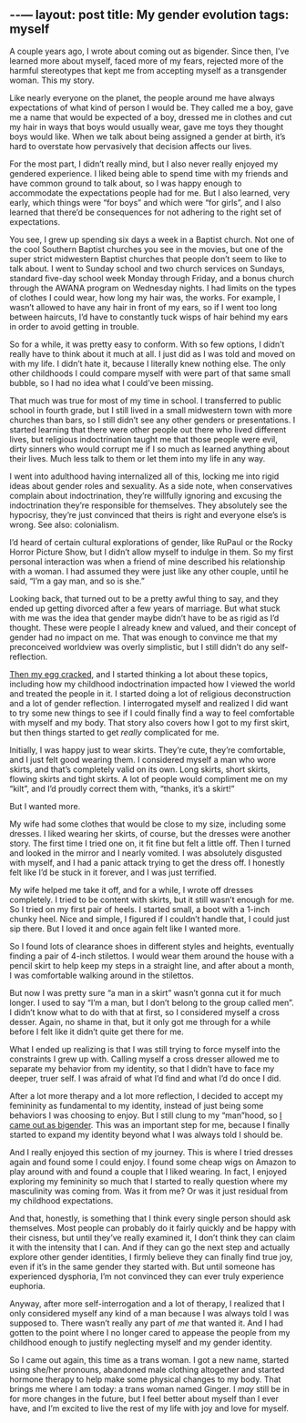 --—
layout: post
title: My gender evolution
tags: myself
---

A couple years ago, I wrote about coming out as bigender. Since then, I’ve learned more about myself, faced more of my fears, rejected more of the harmful stereotypes that kept me from accepting myself as a transgender woman. This my story.

Like nearly everyone on the planet, the people around me have always expectations of what kind of person I would be. They called me a boy, gave me a name that would be expected of a boy, dressed me in clothes and cut my hair in ways that boys would usually wear, gave me toys they thought boys would like. When we talk about being assigned a gender at birth, it’s hard to overstate how pervasively that decision affects our lives.

For the most part, I didn’t really mind, but I also never really enjoyed my gendered experience. I liked being able to spend time with my friends and have common ground to talk about, so I was happy enough to accommodate the expectations people had for me. But I also learned, very early, which things were “for boys” and which were “for girls”, and I also learned that there’d be consequences for not adhering to the right set of expectations.

You see, I grew up spending six days a week in a Baptist church. Not one of the cool Southern Baptist churches you see in the movies, but one of the super strict midwestern Baptist churches that people don’t seem to like to talk about. I went to Sunday school and two church services on Sundays,  standard five-day school week Monday through Friday, and a bonus church through the AWANA program on Wednesday nights. I had limits on the types of clothes I could wear, how long my hair was, the works. For example, I wasn’t allowed to have any hair in front of my ears, so if I went too long between haircuts, I’d have to constantly tuck wisps of hair behind my ears in order to avoid getting in trouble.

So for a while, it was pretty easy to conform. With so few options, I didn’t really have to think about it much at all. I just did as I was told and moved on with my life. I didn’t hate it, because I literally knew nothing else. The only other childhoods I could compare myself with were part of that same small bubble, so I had no idea what I could’ve been missing.

That much was true for most of my time in school. I transferred to public school in fourth grade, but I still lived in a small
midwestern town with more churches than bars, so I still didn’t see any other genders or presentations. I started learning that there were other people out there who lived different lives, but religious indoctrination taught me that those people were evil, dirty sinners who would corrupt me if I so much as learned anything about their lives. Much less talk to them or let them into my life in any way.

I went into adulthood having internalized all of this, locking me into rigid ideas about gender roles and sexuality. As a side note, when conservatives complain about indoctrination, they’re willfully ignoring and excusing the indoctrination they’re responsible for themselves. They absolutely see the hypocrisy, they’re just convinced that theirs is right and everyone else’s is wrong. See also: colonialism.

I’d heard of certain cultural explorations of gender, like RuPaul or the Rocky Horror Picture Show, but I didn’t allow myself to indulge in them. So my first personal interaction was when a friend of mine described his relationship with a woman. I had assumed they were just like any other couple, until he said, “I’m a gay man, and so is she.”

Looking back, that turned out to be a pretty awful thing to say, and they ended up getting divorced after a few years of marriage. But what stuck with me was the idea that gender maybe didn’t have to be as rigid as I’d thought. These were people I already knew and valued, and their concept of gender had no impact on me. That was enough to convince me that my preconceived worldview was overly simplistic, but I still didn’t do any self-reflection.

[Then my egg cracked](/2025/03/30/how-my-egg-cracked.html), and I started thinking a lot about these topics, including how my childhood indoctrination impacted how I viewed the world and treated the people in it. I started doing a lot of religious deconstruction and a lot of gender reflection. I interrogated myself and realized I did want to try some new things to see if I could finally find a way to feel comfortable with myself and my body. That story also covers how I got to my first skirt, but then things started to get *really* complicated for me.

Initially, I was happy just to wear skirts. They’re cute, they’re comfortable, and I just felt good wearing them. I considered myself a man who wore skirts, and that’s completely valid on its own. Long skirts, short skirts, flowing skirts and tight skirts. A lot of people would compliment me on my “kilt”, and I’d proudly correct them with, “thanks, it’s a skirt!”

But I wanted more.

My wife had some clothes that would be close to my size, including some dresses. I liked wearing her skirts, of course, but the dresses were another story. The first time I tried one on, it fit fine but felt a little off. Then I turned and looked in the mirror and I nearly vomited. I was absolutely disgusted with myself, and I had a panic attack trying to get the dress off. I honestly felt like I’d be stuck in it forever, and I was just terrified.

My wife helped me take it off, and for a while, I wrote off dresses completely. I tried to be content with skirts, but it still wasn’t enough for me. So I tried on my first pair of heels. I started small, a boot with a 1-inch chunky heel. Nice and simple, I figured if I couldn’t handle that, I could just sip there. But I loved it and once again felt like I wanted more.

So I found lots of clearance shoes in different styles and heights, eventually finding a pair of 4-inch stilettos. I would wear them around the house with a pencil skirt to help keep my steps in a straight line, and after about a month, I was comfortable walking around in the stilettos.

But now I was pretty sure “a man in a skirt” wasn’t gonna cut it for much longer. I used to say “I’m a man, but I don’t belong to the group called men”. I didn’t know what to do with that at first, so I considered myself a cross desser. Again, no shame in that, but it only got me through for a while before I felt like it didn’t quite get there for me.

What I ended up realizing is that I was still trying to force myself into the constraints I grew up with. Calling myself a cross dresser allowed me to separate my behavior from my identity, so that I didn’t have to face my deeper, truer self. I was afraid of what I’d find and what I’d do once I did.

After a lot more therapy and a lot more reflection, I decided to accept my femininity as fundamental to my identity, instead of just being some behaviors I was choosing to enjoy. But I still clung to my “man”hood, so [I came out as bigender](/2022/07/29/coming-out-as-bigender.html). This was an important step for me, because I finally started to expand my identity beyond what I was always told I should be.

And I really enjoyed this section of my journey. This is where I tried dresses again and found some I could enjoy. I found some cheap wigs on Amazon to play around with and found a couple that I liked wearing. In fact, I enjoyed exploring my femininity so much that I started to really question where my masculinity was coming from. Was it from me? Or was it just residual from my childhood expectations.

And that, honestly, is something that I think every single person should ask themselves. Most people can probably do it fairly quickly and be happy with their cisness, but until they’ve really examined it, I don’t think they can claim it with the intensity that I can. And if they can go the next step and actually explore other gender identities, I firmly believe they can finally find true joy, even if it’s in the same gender they started with. But until someone has experienced dysphoria, I’m not convinced they can ever truly experience euphoria.

Anyway, after more self-interrogation and a lot of therapy, I realized that I only considered myself any kind of a man because I was always told I was supposed to. There wasn’t really any part of *me* that wanted it. And I had gotten to the point where I no longer cared to appease the people from my childhood enough to justify neglecting myself and my gender identity.

So I came out again, this time as a trans woman. I got a new name, started using she/her pronouns, abandoned male clothing altogether and started hormone therapy to help make some physical changes to my body. That brings me where I am today: a trans woman named Ginger. I *may* still be in for more changes in the future, but I feel better about myself than I ever have, and I’m excited to live the rest of my life with joy and love for myself.